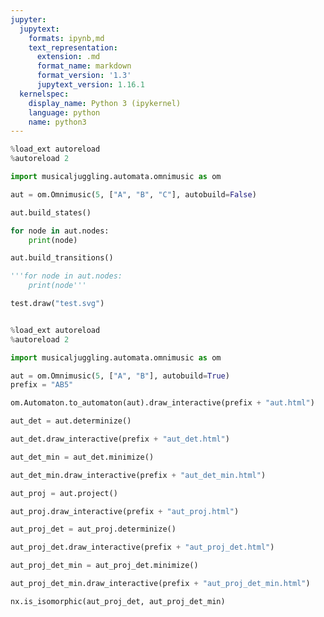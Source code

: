 ```yaml
---
jupyter:
  jupytext:
    formats: ipynb,md
    text_representation:
      extension: .md
      format_name: markdown
      format_version: '1.3'
      jupytext_version: 1.16.1
  kernelspec:
    display_name: Python 3 (ipykernel)
    language: python
    name: python3
---
```


```python
%load_ext autoreload
%autoreload 2
```

```python
import musicaljuggling.automata.omnimusic as om
```

```python
aut = om.Omnimusic(5, ["A", "B", "C"], autobuild=False)
```

```python
aut.build_states()
```

```python
for node in aut.nodes:
    print(node)
```

```python
aut.build_transitions()
```

```python
'''for node in aut.nodes:
    print(node'''
```

```python
test.draw("test.svg")
```

```python

```

```python
%load_ext autoreload
%autoreload 2
```

```python
import musicaljuggling.automata.omnimusic as om
```

```python
aut = om.Omnimusic(5, ["A", "B"], autobuild=True)
prefix = "AB5"
```

```python
om.Automaton.to_automaton(aut).draw_interactive(prefix + "aut.html")
```

```python
aut_det = aut.determinize()
```

```python
aut_det.draw_interactive(prefix + "aut_det.html")
```

```python
aut_det_min = aut_det.minimize()
```

```python
aut_det_min.draw_interactive(prefix + "aut_det_min.html")
```

```python
aut_proj = aut.project()
```

```python
aut_proj.draw_interactive(prefix + "aut_proj.html")
```

```python
aut_proj_det = aut_proj.determinize()
```

```python
aut_proj_det.draw_interactive(prefix + "aut_proj_det.html")
```

```python
aut_proj_det_min = aut_proj_det.minimize()
```

```python
aut_proj_det_min.draw_interactive(prefix + "aut_proj_det_min.html")
```

```python
nx.is_isomorphic(aut_proj_det, aut_proj_det_min)
```

```python

```
